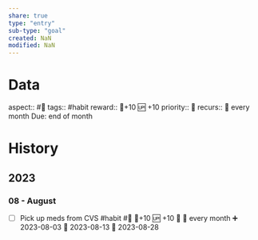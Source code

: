 ```yaml
---
share: true
type: "entry"
sub-type: "goal"
created: NaN 
modified: NaN
---
```

# Data
aspect:: #💊
tags:: #habit
reward:: 🥄+10 🆙 +10
priority:: 🔺
recurs:: 🔁 every month
Due: end of month
# History
## 2023
### 08 - August
- [ ] Pick up meds from CVS #habit #💊 🥄+10 🆙 +10 🔺 🔁 every month ➕ 2023-08-03 🛫 2023-08-13 📅 2023-08-28